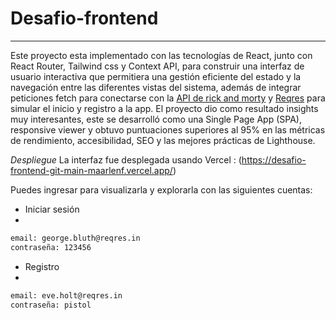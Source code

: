 # Desafio-frontend
****
Este proyecto esta implementado con las tecnologías de React, junto con React Router, Tailwind css y Context API, para construir una interfaz de usuario interactiva que permitiera una gestión eficiente del estado y la navegación entre las diferentes vistas del sistema, además de integrar peticiones fetch para conectarse con la [ API de rick and morty](https://rickandmortyapi.com/api/) y [Reqres](https://reqres.in) para simular el inicio y registro a la app. El proyecto dio como resultado insights muy interesantes, este se desarrolló como una Single Page App (SPA), responsive viewer y obtuvo puntuaciones superiores al 95% en las métricas de rendimiento, accesibilidad, SEO y las mejores prácticas de Lighthouse.

*Despliegue*
La interfaz fue desplegada usando Vercel : (https://desafio-frontend-git-main-maarlenf.vercel.app/)

Puedes ingresar para visualizarla y explorarla con las siguientes cuentas: 

* Iniciar sesión 
* 
```sh
email: george.bluth@reqres.in
contraseña: 123456
```

* Registro
* 
```sh
email: eve.holt@reqres.in
contraseña: pistol
```




